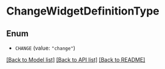 # ChangeWidgetDefinitionType

## Enum


* `CHANGE` (value: `"change"`)


[[Back to Model list]](../README.md#documentation-for-models) [[Back to API list]](../README.md#documentation-for-api-endpoints) [[Back to README]](../README.md)


